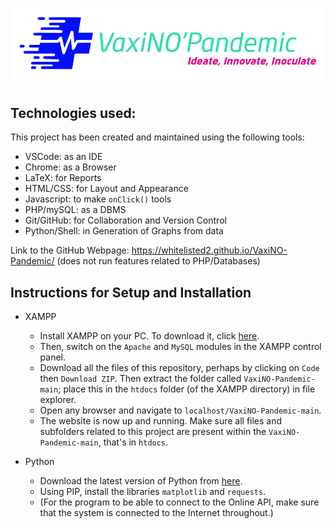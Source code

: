 
![Logo Image](/images/light_logo.png)

## Technologies used:
This project has been created and maintained using the following tools:
- VSCode: as an IDE
- Chrome: as a Browser
- LaTeX: for Reports
- HTML/CSS: for Layout and Appearance
- Javascript: to make ```onClick()``` tools
- PHP/mySQL: as a DBMS
- Git/GitHub: for Collaboration and Version Control
- Python/Shell: in Generation of Graphs from data

Link to the GitHub Webpage: https://whitelisted2.github.io/VaxiNO-Pandemic/ (does not run features related to PHP/Databases)


## Instructions for Setup and Installation
- XAMPP
  - Install XAMPP on your PC. To download it, click [here](https://www.apachefriends.org/download.html).
  - Then, switch on the ```Apache``` and ```MySQL``` modules in the XAMPP control panel.
  - Download all the files of this repository, perhaps by clicking on ```Code``` then ```Download ZIP```. Then extract the folder called ```VaxiNO-Pandemic-main```; place this in the ```htdocs``` folder (of the XAMPP directory) in file explorer.
  - Open any browser and navigate to ```localhost/VaxiNO-Pandemic-main```.
  - The website is now up and running. Make sure all files and subfolders related to this project are present within the ```VaxiNO-Pandemic-main```, that's in ```htdocs```.

- Python
  - Download the latest version of Python from [here](https://www.python.org/downloads/).
  - Using PIP, install the libraries ```matplotlib``` and ```requests```.
  - (For the program to be able to connect to the Online API, make sure that the system is connected to the Internet throughout.)
